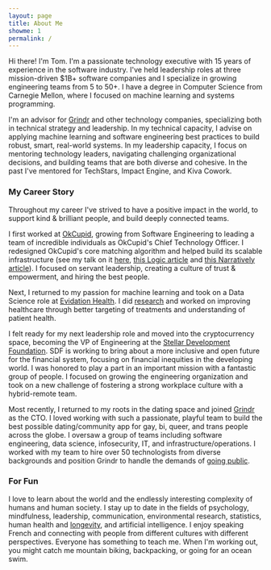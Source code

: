 ```yaml
---
layout: page
title: About Me
showme: 1
permalink: /
---
```

Hi there! I'm Tom. I'm a passionate technology executive with 15 years of experience in the software industry. I've held leadership roles at three mission-driven $1B+ software companies and I specialize in growing engineering teams from 5 to 50+. I have a degree in Computer Science from Carnegie Mellon, where I focused on machine learning and systems programming.

I'm an advisor for [Grindr](https://www.grindr.com/) and other technology companies, specializing both in technical strategy and leadership. In my technical capacity, I advise on applying machine learning and software engineering best practices to build robust, smart, real-world systems. In my leadership capacity, I focus on mentoring technology leaders, navigating challenging organizational decisions, and building teams that are both diverse and cohesive. In the past I've mentored for TechStars, Impact Engine, and Kiva Cowork.

### My Career Story

Throughout my career I've strived to have a positive impact in the world, to support kind & brilliant people, and build deeply connected teams.

I first worked at [OkCupid](https://www.okcupid.com), growing from Software Engineering to leading a team of incredible individuals as OkCupid's Chief Technology Officer. I redesigned OkCupid's core matching algorithm and helped build its scalable infrastructure (see my talk on it [here](http://www.youtube.com/watch?v=Vx6cWL4vIvU), [this Logic article](https://logicmag.io/sex/tom-quisel-on-algorithmic-arrangements/) and [this Narratively article](http://narrative.ly/the-code-of-love/)). I focused on servant leadership, creating a culture of trust & empowerment, and hiring the best people.

Next, I returned to my passion for machine learning and took on a Data Science role at [Evidation Health](http://www.evidation.com/). I did [research](https://scholar.google.com/citations?user=KMgKIokAAAAJ&hl=en) and worked on improving healthcare through better targeting of treatments and understanding of patient health.

I felt ready for my next leadership role and moved into the cryptocurrency space, becoming the VP of Engineering at the [Stellar Development Foundation](https://www.stellar.org). SDF is working to bring about a more inclusive and open future for the financial system, focusing on financial inequities in the developing world. I was honored to play a part in an important mission with a fantastic group of people. I focused on growing the engineering organization and took on a new challenge of fostering a strong workplace culture with a hybrid-remote team.

Most recently, I returned to my roots in the dating space and joined [Grindr](https://www.grindr.com/) as the CTO. I loved working with such a passionate, playful team to build the best possible dating/community app for gay, bi, queer, and trans people across the globe. I oversaw a group of teams including software engineering, data science, infosecurity, IT, and infrastructure/operations. I worked with my team to hire over 50 technologists from diverse backgrounds and position Grindr to handle the demands of [going public](https://www.reuters.com/technology/gay-dating-app-grindr-go-public-via-blank-check-company-2022-05-09/).

### For Fun

I love to learn about the world and the endlessly interesting complexity of humans and human society. I stay up to date in the fields of psychology, mindfulness, leadership, communication, environmental research, statistics, human health and [longevity]({{site.baseurl}}/longevity-research-overview/), and artificial intelligence. I enjoy speaking French and connecting with people from different cultures with different perspectives. Everyone has something to teach me. When I'm working out, you might catch me mountain biking, backpacking, or going for an ocean swim. 